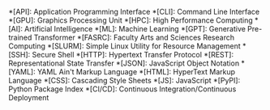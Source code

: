 <!-- Abbreviations and common terms -->
*[API]: Application Programming Interface
*[CLI]: Command Line Interface
*[GPU]: Graphics Processing Unit
*[HPC]: High Performance Computing
*[AI]: Artificial Intelligence
*[ML]: Machine Learning
*[GPT]: Generative Pre-trained Transformer
*[FASRC]: Faculty Arts and Sciences Research Computing
*[SLURM]: Simple Linux Utility for Resource Management
*[SSH]: Secure Shell
*[HTTP]: Hypertext Transfer Protocol
*[REST]: Representational State Transfer
*[JSON]: JavaScript Object Notation
*[YAML]: YAML Ain't Markup Language
*[HTML]: HyperText Markup Language
*[CSS]: Cascading Style Sheets
*[JS]: JavaScript
*[PyPI]: Python Package Index
*[CI/CD]: Continuous Integration/Continuous Deployment